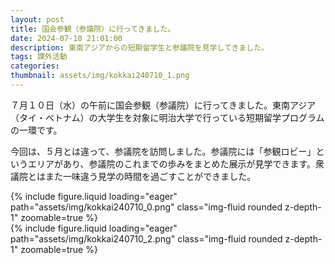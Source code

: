 ```yaml
---
layout: post
title: 国会参観（参議院）に行ってきました。
date: 2024-07-10 21:01:00
description: 東南アジアからの短期留学生と参議院を見学してきました。
tags: 課外活動
categories: 
thumbnail: assets/img/kokkai240710_1.png
---
```


７月１０日（水）の午前に国会参観（参議院）に行ってきました。東南アジア（タイ・ベトナム）の大学生を対象に明治大学で行っている短期留学プログラムの一環です。

今回は、５月とは違って、参議院を訪問しました。参議院には「参観ロビー」というエリアがあり、参議院のこれまでの歩みをまとめた展示が見学できます。衆議院とはまた一味違う見学の時間を過ごすことができました。

<div class="row mt-3">
    <div class="col-sm mt-3 mt-md-0">
        {% include figure.liquid loading="eager" path="assets/img/kokkai240710_0.png" class="img-fluid rounded z-depth-1" zoomable=true %}
    </div>
    <div class="col-sm mt-3 mt-md-0">
        {% include figure.liquid loading="eager" path="assets/img/kokkai240710_2.png" class="img-fluid rounded z-depth-1" zoomable=true %}
    </div>
</div>